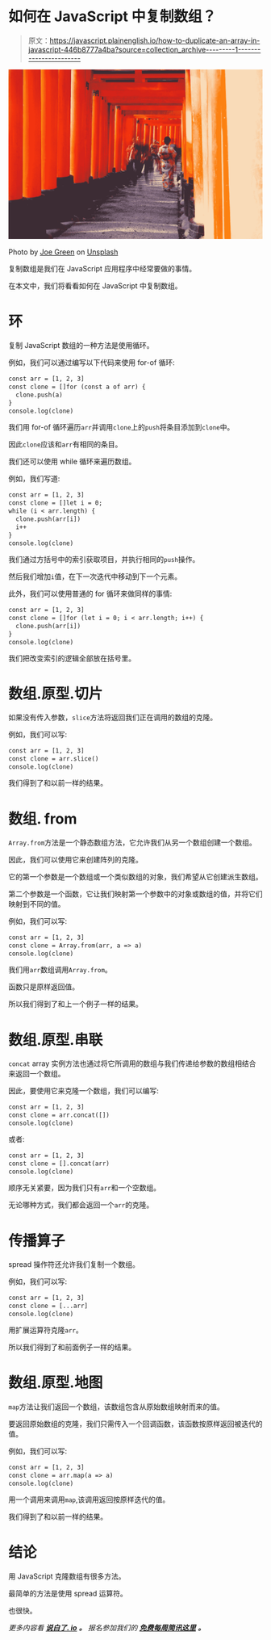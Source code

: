 # 如何在 JavaScript 中复制数组？

> 原文：<https://javascript.plainenglish.io/how-to-duplicate-an-array-in-javascript-446b8777a4ba?source=collection_archive---------1----------------------->

![](img/ea88a5c74979c2d6e1c8d4fcfd8040cd.png)

Photo by [Joe Green](https://unsplash.com/@jg?utm_source=medium&utm_medium=referral) on [Unsplash](https://unsplash.com?utm_source=medium&utm_medium=referral)

复制数组是我们在 JavaScript 应用程序中经常要做的事情。

在本文中，我们将看看如何在 JavaScript 中复制数组。

# 环

复制 JavaScript 数组的一种方法是使用循环。

例如，我们可以通过编写以下代码来使用 for-of 循环:

```
const arr = [1, 2, 3]
const clone = []for (const a of arr) {
  clone.push(a)
}
console.log(clone)
```

我们用 for-of 循环遍历`arr`并调用`clone`上的`push`将条目添加到`clone`中。

因此`clone`应该和`arr`有相同的条目。

我们还可以使用 while 循环来遍历数组。

例如，我们写道:

```
const arr = [1, 2, 3]
const clone = []let i = 0;
while (i < arr.length) {
  clone.push(arr[i])
  i++
}
console.log(clone)
```

我们通过方括号中的索引获取项目，并执行相同的`push`操作。

然后我们增加`i`值，在下一次迭代中移动到下一个元素。

此外，我们可以使用普通的 for 循环来做同样的事情:

```
const arr = [1, 2, 3]
const clone = []for (let i = 0; i < arr.length; i++) {
  clone.push(arr[i])
}
console.log(clone)
```

我们把改变索引的逻辑全部放在括号里。

# 数组.原型.切片

如果没有传入参数，`slice`方法将返回我们正在调用的数组的克隆。

例如，我们可以写:

```
const arr = [1, 2, 3]
const clone = arr.slice()
console.log(clone)
```

我们得到了和以前一样的结果。

# 数组. from

`Array.from`方法是一个静态数组方法，它允许我们从另一个数组创建一个数组。

因此，我们可以使用它来创建阵列的克隆。

它的第一个参数是一个数组或一个类似数组的对象，我们希望从它创建派生数组。

第二个参数是一个函数，它让我们映射第一个参数中的对象或数组的值，并将它们映射到不同的值。

例如，我们可以写:

```
const arr = [1, 2, 3]
const clone = Array.from(arr, a => a)
console.log(clone)
```

我们用`arr`数组调用`Array.from`。

函数只是原样返回值。

所以我们得到了和上一个例子一样的结果。

# 数组.原型.串联

`concat` array 实例方法也通过将它所调用的数组与我们传递给参数的数组相结合来返回一个数组。

因此，要使用它来克隆一个数组，我们可以编写:

```
const arr = [1, 2, 3]
const clone = arr.concat([])
console.log(clone)
```

或者:

```
const arr = [1, 2, 3]
const clone = [].concat(arr)
console.log(clone)
```

顺序无关紧要，因为我们只有`arr`和一个空数组。

无论哪种方式，我们都会返回一个`arr`的克隆。

# 传播算子

spread 操作符还允许我们复制一个数组。

例如，我们可以写:

```
const arr = [1, 2, 3]
const clone = [...arr]
console.log(clone)
```

用扩展运算符克隆`arr`。

所以我们得到了和前面例子一样的结果。

# 数组.原型.地图

`map`方法让我们返回一个数组，该数组包含从原始数组映射而来的值。

要返回原始数组的克隆，我们只需传入一个回调函数，该函数按原样返回被迭代的值。

例如，我们可以写:

```
const arr = [1, 2, 3]
const clone = arr.map(a => a)
console.log(clone)
```

用一个调用来调用`map`,该调用返回按原样迭代的值。

我们得到了和以前一样的结果。

# 结论

用 JavaScript 克隆数组有很多方法。

最简单的方法是使用 spread 运算符。

也很快。

*更多内容看* [***说白了. io***](http://plainenglish.io/) ***。*** *报名参加我们的* [***免费每周简讯这里***](http://newsletter.plainenglish.io/) ***。***